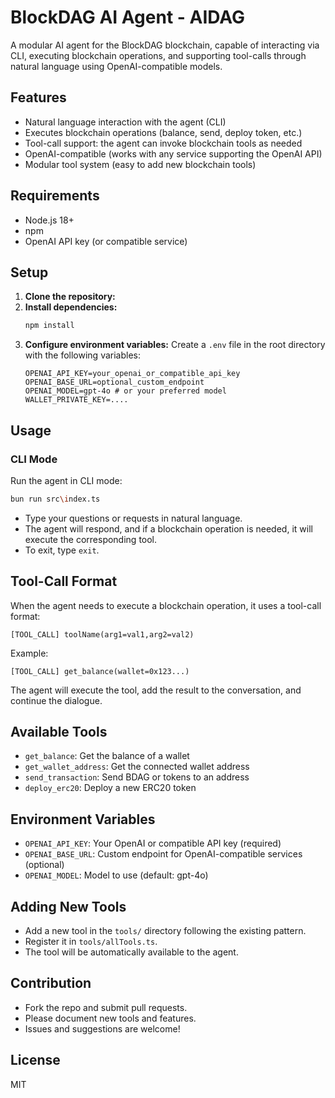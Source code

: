 # BlockDAG AI Agent - AIDAG

A modular AI agent for the BlockDAG blockchain, capable of interacting via CLI, executing blockchain operations, and supporting tool-calls through natural language using OpenAI-compatible models.

## Features
- Natural language interaction with the agent (CLI)
- Executes blockchain operations (balance, send, deploy token, etc.)
- Tool-call support: the agent can invoke blockchain tools as needed
- OpenAI-compatible (works with any service supporting the OpenAI API)
- Modular tool system (easy to add new blockchain tools)

## Requirements
- Node.js 18+
- npm
- OpenAI API key (or compatible service)

## Setup
1. **Clone the repository:**
2. **Install dependencies:**
   ```bash
   npm install
   ```
3. **Configure environment variables:**
   Create a `.env` file in the root directory with the following variables:
   ```env
   OPENAI_API_KEY=your_openai_or_compatible_api_key
   OPENAI_BASE_URL=optional_custom_endpoint
   OPENAI_MODEL=gpt-4o # or your preferred model
   WALLET_PRIVATE_KEY=....
   ```

## Usage

### CLI Mode
Run the agent in CLI mode:
```bash
bun run src\index.ts
```
- Type your questions or requests in natural language.
- The agent will respond, and if a blockchain operation is needed, it will execute the corresponding tool.
- To exit, type `exit`.


## Tool-Call Format
When the agent needs to execute a blockchain operation, it uses a tool-call format:
```
[TOOL_CALL] toolName(arg1=val1,arg2=val2)
```
Example:
```
[TOOL_CALL] get_balance(wallet=0x123...)
```
The agent will execute the tool, add the result to the conversation, and continue the dialogue.

## Available Tools
- `get_balance`: Get the balance of a wallet
- `get_wallet_address`: Get the connected wallet address
- `send_transaction`: Send BDAG or tokens to an address
- `deploy_erc20`: Deploy a new ERC20 token

## Environment Variables
- `OPENAI_API_KEY`: Your OpenAI or compatible API key (required)
- `OPENAI_BASE_URL`: Custom endpoint for OpenAI-compatible services (optional)
- `OPENAI_MODEL`: Model to use (default: gpt-4o)

## Adding New Tools
- Add a new tool in the `tools/` directory following the existing pattern.
- Register it in `tools/allTools.ts`.
- The tool will be automatically available to the agent.

## Contribution
- Fork the repo and submit pull requests.
- Please document new tools and features.
- Issues and suggestions are welcome!

## License
MIT 